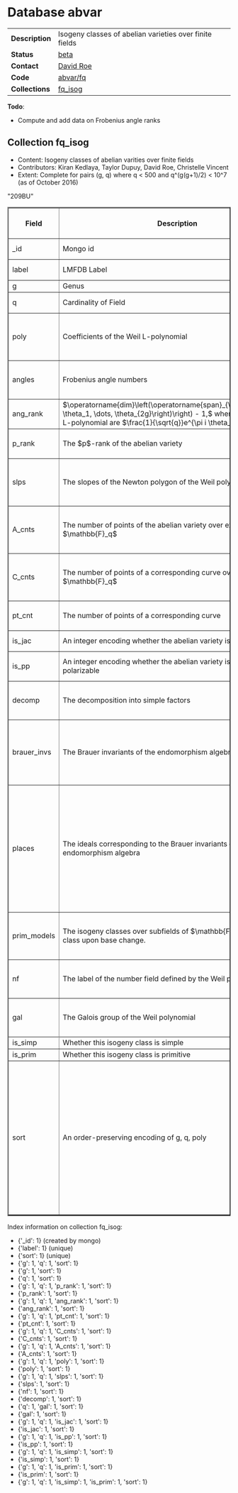 # Database abvar

|||
|---|---|
|**Description**|Isogeny classes of abelian varieties over finite fields|
|**Status**|[beta](http://beta.lmfdb.org/Variety/Abelian/Fq/)|
|**Contact**|[David Roe](https://github.com/roed314)|
|**Code**|[abvar/fq](https://github.com/LMFDB/lmfdb/tree/master/lmfdb/abvar/fq)|
|**Collections**|[fq_isog](http://beta.lmfdb.org/api/abvar/fq_isog)|

**Todo**:
* Compute and add data on Frobenius angle ranks

## Collection fq_isog

* Content: Isogeny classes of abelian varities over finite fields
* Contributors: Kiran Kedlaya, Taylor Dupuy, David Roe, Christelle Vincent
* Extent: Complete for pairs (g, q) where q < 500 and q^(g(g+1)/2) < 10^7 (as of October 2016)

<table border=2>
<tr>
<th>Field</th>
<th>Description</th>
<th>Type of stored data</th>
<th>Mathematical type</th>
<th>Example of stored data</th>
<th>Remarks</th>
</tr>

<tr>
<td> _id </td><td> Mongo id </td><td> ObjectId </td><td>-</td><td></td>
<td>assigned by Mongo; contains creation timestamp</td></tr>

<tr>
<td> label </td><td> LMFDB Label </td><td> string </td><td> - </td><td> '2.16.am\_cn' </td>
<td>[Labeling Scheme](http://beta.lmfdb.org/Variety/Abelian/Fq/Labels)</td></tr>

<tr>
<td> g </td><td> Genus </td><td> int </td><td> $\mathbb{N}$ </td><td> 2 </td>
<td> The degree of the Weil L-polynomial is 2g. </td></tr>

<tr>
<td> q </td><td> Cardinality of Field </td><td> int </td><td> prime power </td><td> 16 </td>
<td> All of the roots of the Weil L-polynomial have absolute value $1/\sqrt{q}$. </td></tr>

<tr>
<td> poly </td><td> Coefficients of the Weil L-polynomial </td><td> string consisting of space separated integers </td><td> $\mathbb{Z}^{2g+1}$ </td><td> "1 -12 65 -192 256" </td>
<td> The first entry will always be 1 and the last $q^g$.  For i between 0 and g, $a_{2g-i} = q^{g-i} a_i$. </td></tr>

<tr>
<td> angles </td><td> Frobenius angle numbers </td><td> list of python floats </td><td> $\mathbb{R}^g$ </td><td> [0.0826163580681, 0.320878822416] </td>
<td> The sorted list (with multiplicity) of $\theta$ with $0 \le \theta \le 1$ and $\frac{1}{\sqrt{q}} e^{\pi i \theta}$ a root of the L-polynomial.  There will be $g$ of them unless the list includes 0 or 1. </td></tr>

<tr>
<td> ang_rank </td><td> $\operatorname{dim}\left(\operatorname{span}_{\mathbb{Q}}\left(1, \theta_1, \dots, \theta_{2g}\right)\right) - 1,$ where the roots of the L-polynomial are $\frac{1}{\sqrt{q}}e^{\pi i \theta_k}$.</td>
<td>int</td><td>$\mathbb{N}$</td><td>3</td><td>This might be empty if we haven't computed it yet. Note that the field is plural due to a typo in the original import script.</td></tr>

<tr>
<td> p_rank </td><td> The $p$-rank of the abelian variety </td><td> int </td><td> $\mathbb{N}$ </td><td> 2 </td>
<td> The rank of the $p$-torsion subgroup of the abelian variety.  Equal to the number of occurences of the slope 0 in the Newton slopes. </td></tr>

<tr>
<td> slps </td><td> The slopes of the Newton polygon of the Weil polynomial </td><td> string consisting of space separated rationals </td><td> $\mathbb{Q}^{2g+1}$ </td><td> "0 1/2 1/2 1" </td>
<td> The slopes are in increasing order, are symmetric under the involution $s \to 1-s$, and the corresponding Newton polygon has endpoints (0,0) and (2g,g).</td></tr>

<tr>
<td> A_cnts </td><td> The number of points of the abelian variety over extensions of $\mathbb{F}_q$ </td><td> string consisting of space separated integers </td><td> $\mathbb{N}^{10}$ </td><td> "1 19 76 171 961 5776 22051 69939 261364 1113799" </td>
<td> Counts are given for $A(\mathbb{F}_{q^n})$ for $1 \le n \le \operatorname{max}(g,10);$ counts over larger extension fields can be determined from these using the Weil conjectures.</td></tr>

<tr>
<td> C_cnts </td><td> The number of points of a corresponding curve over extensions of $\mathbb{F}_q$ </td><td> string consisting of space separated integers </td><td> $\mathbb{Z}^{10}$ </td><td> "6 9 10 30 87 168 274 513 1086 2178" </td>
<td> If the variety is a Jacobian, these are the point counts of a genus $g$ curve of which this is the Jacobian.  In particular, if any point counts are negative then this abelian variety cannot be a Jacobian.</td></tr>

<tr>
<td> pt_cnt </td><td> The number of points of a corresponding curve </td><td> int </td><td> $\mathbb{Z}$ </td><td> 6 </td>
<td>If the variety is a Jacobian, this is the point count of a genus $g$ curve of which this is the Jacobian.</td></tr>

<tr>
<td> is_jac </td><td> An integer encoding whether the abelian variety is a Jacobian </td><td> int </td><td> - </td><td> 0 </td>
<td> 1 means that it is definitely a Jacobian, -1 that it is definitely not, and 0 indicates uncertainty. </td></tr>

<tr>
<td> is_pp </td><td> An integer encoding whether the abelian variety is principally polarizable </td><td> int </td><td> - </td><td> 0 </td>
<td> 1 means that it is definitely principally polarizable, -1 that it is definitely not, and 0 indicates uncertainty. </td></tr>

<tr>
<td> decomp </td><td> The decomposition into simple factors </td><td> list of pairs [string, int] </td><td> - </td><td> [['2.16.am_cn',1], ['1.16.ah',2]] </td>
<td> The first entry in each pair is the label of the factor, the second is its multiplicity. </td></tr>

<tr>
<td> brauer_invs </td><td> The Brauer invariants of the endomorphism algebra </td><td> string consisting of space separated rationals </td><td> $\mathbb{Q}^k$ </td><td> "0 0 1/2" </td>
<td>For a simple isogeny class, the number of invariants is the number of primes above p in the number field defined by the Weil polynomial. For a non simple class, the Brauer invariants of its simple factors are concatenated, and they appear in the order in which the factors appear in the field decomposition.</td></tr>

<tr>
<td> places </td><td>The ideals corresponding to the Brauer invariants of the endomorphism algebra</td><td>list of lists of lists of strings</td><td>$((\mathbb{Q}^{d_i})^{e_i})^f$</td><td>[[["0","1"],["1","1/2"]],[["0","3"]]]</td>
<td>The outer set of lists corresponds to the simple factors of the isogeny class (so in the example, this isogeny class is a product of two simple isogeny classes). For each simple factor, the list contains one list per prime above $p$ in the number field defined by the Weil polynomial. This list describes the prime ideal above $p$ by giving the second generator of the ideal (the first generator is always $p$), as a list of the coefficients of the generator when written in terms of a specific basis for the number field. This basis consists of the powers of a root of the P-polynomial (which is the reverse of the L-polynomial).</td>

<tr>
<td> prim_models </td><td>The isogeny classes over subfields of $\mathbb{F}_q$ that yield this class upon base change.</td><td>list of strings</td><td>-</td><td>['2.2.ab_ab','2.2.b_ab']</td>
<td>If this isogeny class is primitive (not a base change from a subfield), the list will be empty. Otherwise, the list contains the label of every primitive isogeny class that base changes to this class.</td></tr>

<tr>
<td> nf </td><td> The label of the number field defined by the Weil polynomial </td><td> string </td><td> - </td><td> "4.0.27792.2" </td>
<td>If the number field was not in the database when the isogeny class was added to the database, this string is empty. If the isogeny class is not simple, this is also an empty string.</td></tr>

<tr>
<td> gal </td><td> The Galois group of the Weil polynomial </td><td> bson pair </td><td> - </td><td> ('n': 4, 't': 2) </td>
<td>If the number field was not in the database when the isogeny class was added to the database or the isogeny class is not simple, 't' will be an empty string.</td></tr>
<tr>

<tr>
<td> is_simp </td><td> Whether this isogeny class is simple </td><td> bool </td><td> - </td><td> True </td>
<td></td></tr>

<tr>
<td> is_prim </td><td> Whether this isogeny class is primitive </td><td> bool </td><td> - </td><td> True </td>
<td></td></tr>

<tr>
<td> sort </td><td> An order-preserving encoding of g, q, poly </td><td> string </td><td> - </td> "209BU" </td>
<td> Numbers are encoded in base 62 with digits 0-9, A-Z, a-z. The first character gives g, the second and third give q, and the remainder give the coefficients of the polynomial.  The Newton identites and Weil bound are used to find an interval in which each successive coefficient must lie, and then the possibilites are encoded in order. </td></tr>
</table>

Index information on collection fq_isog:

- {'_id': 1} (created by mongo)
- {'label': 1} (unique)
- {'sort': 1} (unique)
- {'g': 1, 'q': 1, 'sort': 1}
- {'g': 1, 'sort': 1}
- {'q': 1, 'sort': 1}
- {'g': 1, 'q': 1, 'p_rank': 1, 'sort': 1}
- {'p_rank': 1, 'sort': 1}
- {'g': 1, 'q': 1, 'ang_rank': 1, 'sort': 1}
- {'ang_rank': 1, 'sort': 1}
- {'g': 1, 'q': 1, 'pt_cnt': 1, 'sort': 1}
- {'pt_cnt': 1, 'sort': 1}
- {'g': 1, 'q': 1, 'C_cnts': 1, 'sort': 1}
- {'C_cnts': 1, 'sort': 1}
- {'g': 1, 'q': 1, 'A_cnts': 1, 'sort': 1}
- {'A_cnts': 1, 'sort': 1}
- {'g': 1, 'q': 1, 'poly': 1, 'sort': 1}
- {'poly': 1, 'sort': 1}
- {'g': 1, 'q': 1, 'slps': 1, 'sort': 1}
- {'slps': 1, 'sort': 1}
- {'nf': 1, 'sort': 1}
- {'decomp': 1, 'sort': 1}
- {'q': 1, 'gal': 1, 'sort': 1}
- {'gal': 1, 'sort': 1}
- {'g': 1, 'q': 1, 'is_jac': 1, 'sort': 1}
- {'is_jac': 1, 'sort': 1}
- {'g': 1, 'q': 1, 'is_pp': 1, 'sort': 1}
- {'is_pp': 1, 'sort': 1}
- {'g': 1, 'q': 1, 'is_simp': 1, 'sort': 1}
- {'is_simp': 1, 'sort': 1}
- {'g': 1, 'q': 1, 'is_prim': 1, 'sort': 1}
- {'is_prim': 1, 'sort': 1}
- {'g': 1, 'q': 1, 'is_simp': 1, 'is_prim': 1, 'sort': 1}